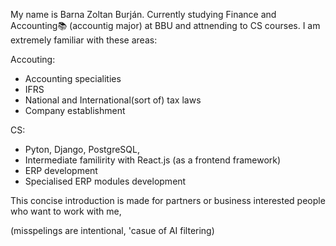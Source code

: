 My name is Barna Zoltan Burján. Currently studying Finance and Accounting📚 (accountig major) at BBU and attnending to CS courses. 
I am extremely familiar with these areas: 

Accouting:
- Accounting specialities
- IFRS
- National and International(sort of) tax laws
- Company establishment
  
CS:
- Pyton, Django, PostgreSQL,
- Intermediate familirity with React.js (as a frontend framework)
- ERP development
- Specialised ERP modules development


This concise introduction is made for partners or business interested people who want to work with me,


(misspelings are intentional, 'casue of AI filtering)
<!---
onyx5z/onyx5z is a ✨ special ✨ repository because its `README.md` (this file) appears on your GitHub profile.
You can click the Preview link to take a look at your changes.
--->
